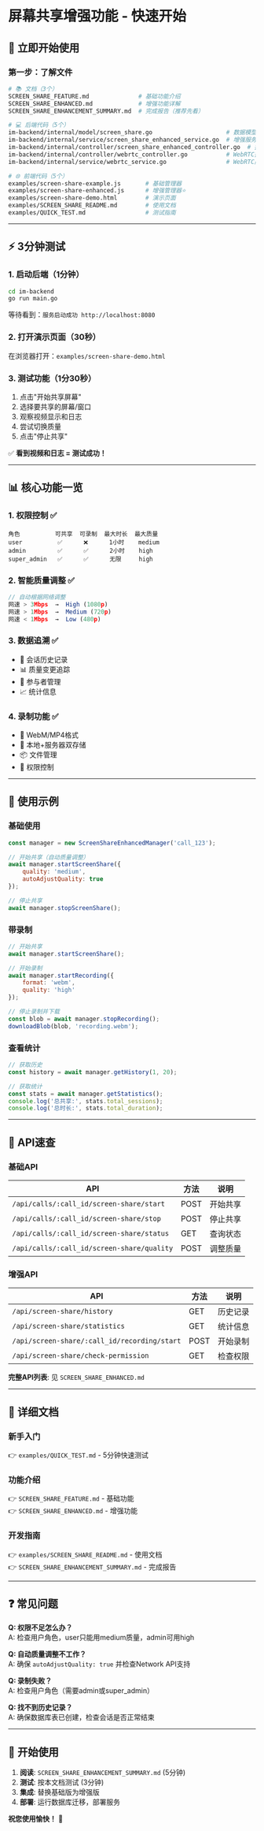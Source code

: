 # 屏幕共享增强功能 - 快速开始

## 🚀 立即开始使用

### 第一步：了解文件

```bash
# 📚 文档（3个）
SCREEN_SHARE_FEATURE.md              # 基础功能介绍
SCREEN_SHARE_ENHANCED.md             # 增强功能详解
SCREEN_SHARE_ENHANCEMENT_SUMMARY.md  # 完成报告（推荐先看）

# 💻 后端代码（5个）
im-backend/internal/model/screen_share.go                     # 数据模型
im-backend/internal/service/screen_share_enhanced_service.go  # 增强服务
im-backend/internal/controller/screen_share_enhanced_controller.go  # 控制器
im-backend/internal/controller/webrtc_controller.go           # WebRTC控制器
im-backend/internal/service/webrtc_service.go                 # WebRTC服务(已修改)

# 🌐 前端代码（5个）
examples/screen-share-example.js       # 基础管理器
examples/screen-share-enhanced.js      # 增强管理器⭐
examples/screen-share-demo.html        # 演示页面
examples/SCREEN_SHARE_README.md        # 使用文档
examples/QUICK_TEST.md                 # 测试指南
```

---

## ⚡ 3分钟测试

### 1. 启动后端（1分钟）

```bash
cd im-backend
go run main.go
```

等待看到：`服务启动成功 http://localhost:8080`

### 2. 打开演示页面（30秒）

在浏览器打开：`examples/screen-share-demo.html`

### 3. 测试功能（1分30秒）

1. 点击"开始共享屏幕"
2. 选择要共享的屏幕/窗口
3. 观察视频显示和日志
4. 尝试切换质量
5. 点击"停止共享"

✅ **看到视频和日志 = 测试成功！**

---

## 📊 核心功能一览

### 1. 权限控制 ✅

```
角色          可共享  可录制  最大时长  最大质量
user          ✅      ❌      1小时    medium
admin         ✅      ✅      2小时    high
super_admin   ✅      ✅      无限     high
```

### 2. 智能质量调整 ✅

```javascript
// 自动根据网络调整
网速 > 3Mbps  →  High (1080p)
网速 > 1Mbps  →  Medium (720p)
网速 < 1Mbps  →  Low (480p)
```

### 3. 数据追溯 ✅

- 📝 会话历史记录
- 📊 质量变更追踪
- 👥 参与者管理
- 📈 统计信息

### 4. 录制功能 ✅

- 🎥 WebM/MP4格式
- 💾 本地+服务器双存储
- 📦 文件管理
- 🔐 权限控制

---

## 🎯 使用示例

### 基础使用

```javascript
const manager = new ScreenShareEnhancedManager('call_123');

// 开始共享（自动质量调整）
await manager.startScreenShare({
    quality: 'medium',
    autoAdjustQuality: true
});

// 停止共享
await manager.stopScreenShare();
```

### 带录制

```javascript
// 开始共享
await manager.startScreenShare();

// 开始录制
await manager.startRecording({
    format: 'webm',
    quality: 'high'
});

// 停止录制并下载
const blob = await manager.stopRecording();
downloadBlob(blob, 'recording.webm');
```

### 查看统计

```javascript
// 获取历史
const history = await manager.getHistory(1, 20);

// 获取统计
const stats = await manager.getStatistics();
console.log('总共享:', stats.total_sessions);
console.log('总时长:', stats.total_duration);
```

---

## 🔗 API速查

### 基础API

| API | 方法 | 说明 |
|-----|------|------|
| `/api/calls/:call_id/screen-share/start` | POST | 开始共享 |
| `/api/calls/:call_id/screen-share/stop` | POST | 停止共享 |
| `/api/calls/:call_id/screen-share/status` | GET | 查询状态 |
| `/api/calls/:call_id/screen-share/quality` | POST | 调整质量 |

### 增强API

| API | 方法 | 说明 |
|-----|------|------|
| `/api/screen-share/history` | GET | 历史记录 |
| `/api/screen-share/statistics` | GET | 统计信息 |
| `/api/screen-share/:call_id/recording/start` | POST | 开始录制 |
| `/api/screen-share/check-permission` | GET | 检查权限 |

**完整API列表**: 见 `SCREEN_SHARE_ENHANCED.md`

---

## 📖 详细文档

### 新手入门
👉 `examples/QUICK_TEST.md` - 5分钟快速测试

### 功能介绍  
👉 `SCREEN_SHARE_FEATURE.md` - 基础功能  
👉 `SCREEN_SHARE_ENHANCED.md` - 增强功能

### 开发指南
👉 `examples/SCREEN_SHARE_README.md` - 使用文档  
👉 `SCREEN_SHARE_ENHANCEMENT_SUMMARY.md` - 完成报告

---

## ❓ 常见问题

**Q: 权限不足怎么办？**  
A: 检查用户角色，user只能用medium质量，admin可用high

**Q: 自动质量调整不工作？**  
A: 确保 `autoAdjustQuality: true` 并检查Network API支持

**Q: 录制失败？**  
A: 检查用户角色（需要admin或super_admin）

**Q: 找不到历史记录？**  
A: 确保数据库表已创建，检查会话是否正常结束

---

## 🎉 开始使用

1. **阅读**: `SCREEN_SHARE_ENHANCEMENT_SUMMARY.md` (5分钟)
2. **测试**: 按本文档测试 (3分钟)
3. **集成**: 替换基础版为增强版
4. **部署**: 运行数据库迁移，部署服务

**祝您使用愉快！** 🚀



